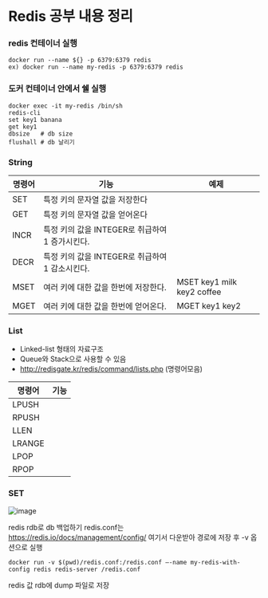 # Redis 공부 내용 정리


### redis 컨테이너 실행
```
docker run --name ${} -p 6379:6379 redis
ex) docker run --name my-redis -p 6379:6379 redis
```

### 도커 컨테이너 안에서 쉘 실행
```
docker exec -it my-redis /bin/sh
redis-cli
set key1 banana
get key1
dbsize   # db size 
flushall # db 날리기
```

### String
| 명령어 | 기능 | 예제
|---|---|---|
|SET | 특정 키의 문자열 값을 저장한다||
|GET | 특정 키의 문자열 값을 얻어온다||
|INCR | 특정 키의 값을 INTEGER로 취급하여 1 증가시킨다. ||
|DECR | 특정 키의 값을 INTEGER로 취급하여 1 감소시킨다.||
|MSET| 여러 키에 대한 값을 한번에 저장한다.|MSET key1 milk key2 coffee|
|MGET| 여러 키에 대한 값을 한번에 얻어온다.|MGET key1 key2|

### List
 - Linked-list 형태의 자료구조
 - Queue와 Stack으로 사용할 수 있음
 - http://redisgate.kr/redis/command/lists.php (명령어모음)

| 명령어 | 기능 |
|---|---|
|LPUSH ||
|RPUSH ||
|LLEN ||
|LRANGE ||
|LPOP||
|RPOP||

### SET

![image](https://user-images.githubusercontent.com/46700734/208946355-9f84747f-07a9-491a-b555-eae7284291f6.png)

redis rdb로 db 백업하기 
redis.conf는 https://redis.io/docs/management/config/ 여기서 다운받아 경로에 저장 후 -v 옵션으로 실행
```
docker run -v $(pwd)/redis.conf:/redis.conf —-name my-redis-with-config redis redis-server /redis.conf
```

redis 값 rdb에 dump 파일로 저장
